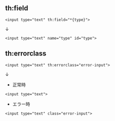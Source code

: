 
## th:field
```
<input type="text" th:field="*{type}">
```
↓
```
<input type="text" name="type" id="type">
```

## th:errorclass
```
<input type="text" th:errorclass="error-input">
```
↓
- 正常時
```
<input type="text">
```
- エラー時
```
<input type="text" class="error-input">
```
